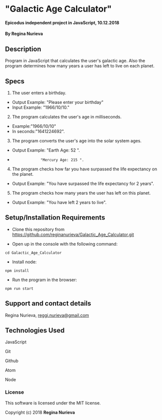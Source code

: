 # "Galactic Age Calculator"

#### Epicodus independent project in JavaScript, 10.12.2018

#### By Regina Nurieva

## Description

Program in JavaScript that calculates the user's galactic age. Also the program determines how many years a user has left to live on each planet.

## Specs
1. The user enters a birthday.
  * Output Example: "Please enter your birthday"
  * Input Example: "1966/10/10."
2. The program calculates the user's age in milliseconds.
  * Example:"1966/10/10"
  * In seconds:"1641224692".
3. The program converts the user's age into the solar system ages.
  * Output Example: "Earth Age: 52 ".
  *                  "Mercury Age: 215 ".
4. The program checks how far you have surpassed the life expectancy on the planet.
  * Output Example: "You have surpassed the life expectancy for 2 years".

5. The program checks how many years the user has left on this planet.
  * Output Example: "You have left 2 years to live".

## Setup/Installation Requirements

* Clone this repository from https://github.com/reginanurieva/Galactic_Age_Calculator.git

* Open up in the console with the following command:
```
cd Galactic_Age_Calculator
```
* Install node:
```
npm install
```
* Run the program in the browser:
```
npm run start
```

## Support and contact details

Regina Nurieva, reggi.nurieva@gmail.com

## Technologies Used

JavaScript

Git

Github

Atom

Node


### License

This software is licensed under the MIT license.

Copyright (c) 2018 **Regina Nurieva**
